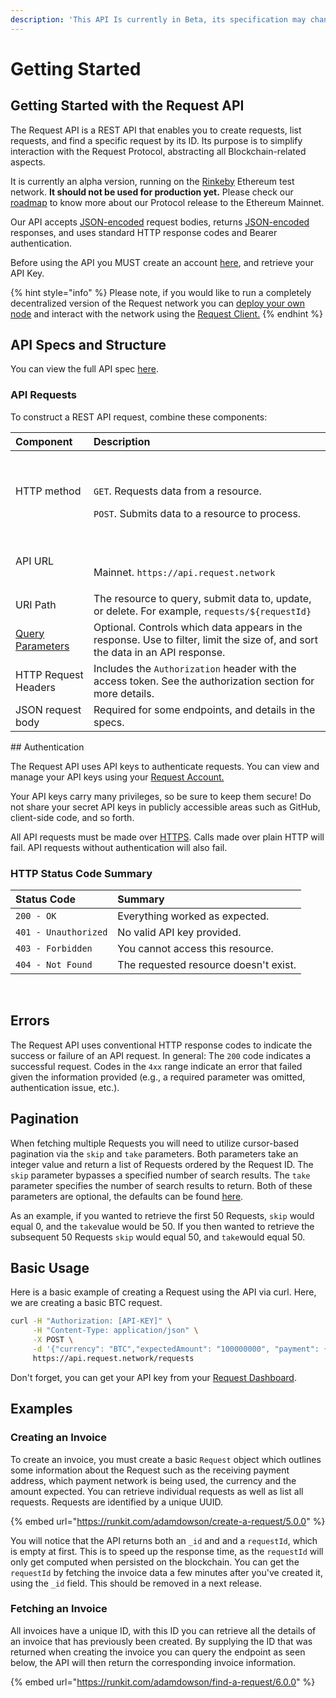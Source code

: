 ```yaml
---
description: 'This API Is currently in Beta, its specification may change in the future.'
---
```


# Getting Started

## Getting Started with the Request API

The Request API is a REST API that enables you to create requests, list requests, and find a specific request by its ID. Its purpose is to simplify interaction with the Request Protocol, abstracting all Blockchain-related aspects.‌‌

It is currently an alpha version, running on the [Rinkeby](https://www.rinkeby.io/) Ethereum test network. **It should not be used for production yet.** Please check our [roadmap](https://request.network/en/technology#roadmap) to know more about our Protocol release to the Ethereum Mainnet.‌‌

Our API accepts [JSON-encoded](http://www.json.org/) request bodies, returns [JSON-encoded](http://www.json.org/) responses, and uses standard HTTP response codes and Bearer authentication.‌‌

Before using the API you MUST create an account [here](https://dashboard.request.network/), and retrieve your API Key.‌‌

{% hint style="info" %}
Please note, if you would like to run a completely decentralized version of the Request network you can [deploy your own node](../request-protocol/getting-started-1/deploy-a-request-node.md) and interact with the network using the [Request Client.](../request-protocol/getting-started-1/)​‌
{% endhint %}

## API Specs and Structure <a id="api-specs-and-structure"></a>

You can view the full API spec [here](https://api-docs.request.network/).‌‌

### API Requests <a id="api-requests"></a>

To construct a REST API request, combine these components:

<table>
  <thead>
    <tr>
      <th style="text-align:left">Component</th>
      <th style="text-align:left">Description</th>
    </tr>
  </thead>
  <tbody>
    <tr>
      <td style="text-align:left">HTTP method</td>
      <td style="text-align:left">
        <p>&#x200B;</p>
        <p><code>GET</code>. Requests data from a resource.</p>
        <p><code>POST</code>. Submits data to a resource to process.</p>
      </td>
    </tr>
    <tr>
      <td style="text-align:left">API URL</td>
      <td style="text-align:left">
        <p>&#x200B;</p>
        <p>Mainnet. <code>https://api.request.network</code>
        </p>
      </td>
    </tr>
    <tr>
      <td style="text-align:left">URI Path</td>
      <td style="text-align:left">The resource to query, submit data to, update, or delete. For example, <code>requests/${requestId}</code>
      </td>
    </tr>
    <tr>
      <td style="text-align:left">&#x200B;<a href="https://en.wikipedia.org/wiki/Query_string">Query Parameters</a>&#x200B;</td>
      <td
      style="text-align:left">Optional. Controls which data appears in the response. Use to filter,
        limit the size of, and sort the data in an API response.</td>
    </tr>
    <tr>
      <td style="text-align:left">HTTP Request Headers</td>
      <td style="text-align:left">Includes the <code>Authorization</code> header with the access token. See
        the authorization section for more details.</td>
    </tr>
    <tr>
      <td style="text-align:left">JSON request body</td>
      <td style="text-align:left">Required for some endpoints, and details in the specs.</td>
    </tr>
  </tbody>
</table>## Authentication <a id="authentication"></a>

The Request API uses API keys to authenticate requests. You can view and manage your API keys using your [Request Account.](http://baguette-dashboard.request.network/)‌‌

Your API keys carry many privileges, so be sure to keep them secure! Do not share your secret API keys in publicly accessible areas such as GitHub, client-side code, and so forth.‌‌

All API requests must be made over [HTTPS](http://en.wikipedia.org/wiki/HTTP_Secure). Calls made over plain HTTP will fail. API requests without authentication will also fail.‌‌

### HTTP Status Code Summary <a id="http-status-code-summary"></a>

| Status Code | Summary |
| :--- | :--- |
| `200 - OK` | Everything worked as expected. |
| `401 - Unauthorized` | No valid API key provided. |
| `403 - Forbidden` | You cannot access this resource. |
| `404 - Not Found` | The requested resource doesn't exist. |

‌

## Errors <a id="errors"></a>

The Request API uses conventional HTTP response codes to indicate the success or failure of an API request. In general: The `200` code indicates a successful request. Codes in the `4xx` range indicate an error that failed given the information provided \(e.g., a required parameter was omitted, authentication issue, etc.\).‌‌

## **Pagination** <a id="pagination"></a>

When fetching multiple Requests you will need to utilize cursor-based pagination via the `skip` and `take` parameters. Both parameters take an integer value and return a list of Requests ordered by the Request ID. The `skip` parameter bypasses a specified number of search results. The `take` parameter specifies the number of search results to return. Both of these parameters are optional, the defaults can be found [here](https://api-docs.request.network/).‌

As an example, if you wanted to retrieve the first 50 Requests, `skip` would equal 0, and the `take`value would be 50. If you then wanted to retrieve the subsequent 50 Requests `skip` would equal 50, and `take`would equal 50.‌

## Basic Usage <a id="basic-usage"></a>

Here is a basic example of creating a Request using the API via curl. Here, we are creating a basic BTC request.

```bash
curl -H "Authorization: [API-KEY]" \
     -H "Content-Type: application/json" \
     -X POST \
     -d '{"currency": "BTC","expectedAmount": "100000000", "payment": { "type": "bitcoin-testnet", "value": "mqdT2zrDfr6kp69hHLBM8CKLMtRzRbT2o9" }}' \ 
     https://api.request.network/requests
```

Don't forget, you can get your API key from your [Request Dashboard](http://baguette-dashboard.request.network/).‌‌

## Examples <a id="examples"></a>

### Creating an Invoice <a id="creating-a-request"></a>

To create an invoice, you must create a basic `Request` object which outlines some information about the Request such as the receiving payment address, which payment network is being used, the currency and the amount expected. You can retrieve individual requests as well as list all requests. Requests are identified by a unique UUID.‌‌

{% embed url="https://runkit.com/adamdowson/create-a-request/5.0.0" %}

You will notice that the API returns both an `_id` and and a `requestId`, which is empty at first. This is to speed up the response time, as the `requestId` will only get computed when persisted on the blockchain. You can get the `requestId` by fetching the invoice data a few minutes after you've created it, using the `_id` field. This should be removed in a next release.

### Fetching an Invoice <a id="fetching-a-request"></a>

All invoices have a unique ID, with this ID you can retrieve all the details of an invoice that has previously been created. By supplying the ID that was returned when creating the invoice you can query the endpoint as seen below, the API will then return the corresponding invoice information.‌

{% embed url="https://runkit.com/adamdowson/find-a-request/6.0.0" %}

